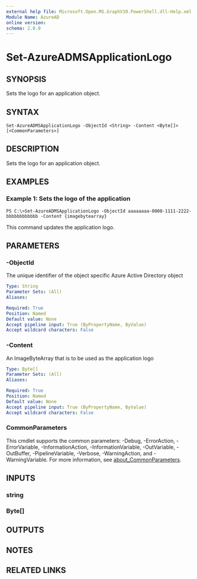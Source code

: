 ```yaml
---
external help file: Microsoft.Open.MS.GraphV10.PowerShell.dll-Help.xml
Module Name: AzureAD
online version:
schema: 2.0.0
---
```


# Set-AzureADMSApplicationLogo

## SYNOPSIS
Sets the logo for an application object.

## SYNTAX

```
Set-AzureADMSApplicationLogo -ObjectId <String> -Content <Byte[]> [<CommonParameters>]
```

## DESCRIPTION
Sets the logo for an application object.

## EXAMPLES

### Example 1: Sets the logo of the application
```
PS C:\>Set-AzureADMSApplicationLogo -ObjectId aaaaaaaa-0000-1111-2222-bbbbbbbbbbbb -Content {imagebytearray}
```

This command updates the application logo.

## PARAMETERS

### -ObjectId
The unique identifier of the object specific Azure Active Directory object

```yaml
Type: String
Parameter Sets: (All)
Aliases:

Required: True
Position: Named
Default value: None
Accept pipeline input: True (ByPropertyName, ByValue)
Accept wildcard characters: False
```

### -Content
An ImageByteArray that is to be used as the application logo

```yaml
Type: Byte[]
Parameter Sets: (All)
Aliases:

Required: True
Position: Named
Default value: None
Accept pipeline input: True (ByPropertyName, ByValue)
Accept wildcard characters: False
```

### CommonParameters
This cmdlet supports the common parameters: -Debug, -ErrorAction, -ErrorVariable, -InformationAction, -InformationVariable, -OutVariable, -OutBuffer, -PipelineVariable, -Verbose, -WarningAction, and -WarningVariable. For more information, see [about_CommonParameters](http://go.microsoft.com/fwlink/?LinkID=113216).

## INPUTS

### string
### Byte[]
## OUTPUTS

## NOTES

## RELATED LINKS
